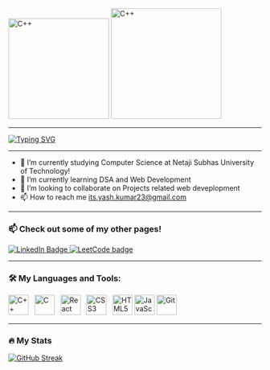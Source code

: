 <img src="https://github.com/its-kumar-yash/its-kumar-yash/assets/97521394/3a36689e-592e-4e30-b484-b9021958e0c8" alt="C++" width="200" height="200">
<img src="https://github.com/its-kumar-yash/its-kumar-yash/assets/97521394/66bb0efd-d7ca-4370-8d71-cca3b49fdd62" alt="C++" width="220" height="220">


---

[![Typing SVG](https://readme-typing-svg.demolab.com?font=Fira+Code&pause=1000&multiline=true&width=600&height=60&lines=%F0%9F%91%8B+Hi+there%2C+I'm+Yash!;A+Competitive+Programming+and+Web+Dev+enthusiast%F0%9F%98%84)](https://git.io/typing-svg)

---
- 🏫 I’m currently studying Computer Science at Netaji Subhas University of Technology!
- 🌱 I’m currently learning DSA and Web Development
- 💞️ I’m looking to collaborate on Projects related web deveplopment
- 📫 How to reach me its.yash.kumar23@gmail.com

---

### 📫 Check out some of my other pages! 
<div>
   <a href="https://www.linkedin.com/in/its-kumar-yash/">
    <img src="https://img.shields.io/badge/LinkedIn-blue?style=for-the-badge&logo=linkedin&logoColor=white" alt="LinkedIn Badge"/>
  </a>
   <a href="https://leetcode.com/itsyashkumar23/">
    <img src="https://img.shields.io/badge/dynamic/json?style=for-the-badge&labelColor=black&color=%23ffa116&label=LeetCode&query=solved&url=https://leetcode-badge.vercel.app/api/users/itsyashkumar23&logo=leetcode&logoColor=yellow" alt="LeetCode badge">
  </a>
</div>


---

### 🛠️ My Languages and Tools: 
<div>
    <img src="https://cdn.jsdelivr.net/gh/devicons/devicon/icons/cplusplus/cplusplus-original.svg" alt="C++" width="40" height="40">
&nbsp;
    <img src="https://cdn.jsdelivr.net/gh/devicons/devicon/icons/c/c-original.svg" alt="C" width="40" height="40">
&nbsp;
    <img src="https://cdn.jsdelivr.net/gh/devicons/devicon/icons/react/react-original.svg" alt="React" width="40" height="40">
&nbsp;
    <img src="https://cdn.jsdelivr.net/gh/devicons/devicon/icons/css3/css3-original.svg" alt="CSS3" width="40" height="40">
&nbsp;
    <img src="https://cdn.jsdelivr.net/gh/devicons/devicon/icons/html5/html5-original.svg" alt="HTML5" width="40" height="40"/>
    <img src="https://cdn.jsdelivr.net/gh/devicons/devicon/icons/javascript/javascript-original.svg" alt="JavaScript" width="40" height="40"/>
    <img src="https://cdn.jsdelivr.net/gh/devicons/devicon/icons/git/git-original.svg" alt="Git" width="40" height="40">

      
</div>

---

### 🔥 My Stats
[![GitHub Streak](https://streak-stats.demolab.com?user=its-kumar-yash&theme=dark&background=000000)](https://git.io/streak-stats)

<!---
its-kumar-yash/its-kumar-yash is a ✨ special ✨ repository because its `README.md` (this file) appears on your GitHub profile.
You can click the Preview link to take a look at your changes.
--->
